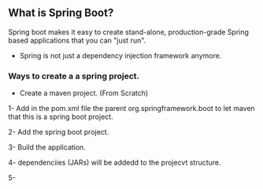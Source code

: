 ## What is Spring Boot? 

Spring boot makes it easy to create stand-alone, production-grade Spring based applications that you can "just run". 

- Spring is not just a dependency injection framework anymore. 


### Ways to create a a spring project.


- Create a maven project. (From Scratch)

1- Add in the pom.xml file the parent org.springframework.boot  to let maven that this is a spring boot project.  


2- Add the spring boot project. 


3- Build the application. 



4- dependenciies (JARs) will be addedd to the projecvt structure. 


5- 